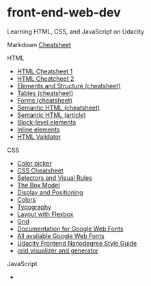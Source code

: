 # front-end-web-dev
Learning HTML, CSS, and JavaScript on Udacity

Markdown
[ Cheatsheet](https://github.com/adam-p/markdown-here/wiki/Markdown-Cheatsheet)


HTML

* [HTML Cheatsheet 1](https://htmlcheatsheet.com/)
* [HTML Cheatcheet 2](http://www.simplehtmlguide.com/cheatsheet.php)
* [Elements and Structure (cheatsheet)](https://www.codecademy.com/learn/learn-html/modules/learn-html-elements/cheatsheet)
* [Tables (cheatsheet)](https://www.codecademy.com/learn/learn-html/modules/learn-html-tables/cheatsheet)
* [Forms (cheatsheet)](https://www.codecademy.com/learn/learn-html/modules/learn-html-forms/cheatsheet)
* [Semantic HTML (cheatsheet)](https://www.codecademy.com/learn/learn-html/modules/learn-semantic-html/cheatsheet)
* [Semantic HTML (article)](https://www.internetingishard.com/html-and-css/semantic-html/)
* [Block-level elements](https://developer.mozilla.org/en-US/docs/Web/HTML/Block-level_elements#Elements)
* [Inline elements](https://developer.mozilla.org/en-US/docs/Web/HTML/Inline_elements#Elements)
* [HTML Validator](https://validator.w3.org/)

CSS

* [Color picker](https://www.w3schools.com/colors/colors_picker.asp)
* [CSS Cheatsheet](https://htmlcheatsheet.com/css/)
* [Selectors and Visual Rules](https://www.codecademy.com/learn/learn-css/modules/learn-css-selectors-visual-rules/cheatsheet)
* [The Box Model](https://www.codecademy.com/learn/learn-css/modules/learn-css-box-model/cheatsheet)
* [Display and Positioning](https://www.codecademy.com/learn/learn-css/modules/learn-css-display-positioning/cheatsheet)
* [Colors](https://www.codecademy.com/learn/learn-css/modules/learn-css-colors/cheatsheet)
* [Typography](https://www.codecademy.com/learn/learn-css/modules/learn-css-typography/cheatsheet)
* [Layout with Flexbox](https://www.codecademy.com/learn/learn-css/modules/layout-with-flexbox/cheatsheet)
* [Grid](https://www.codecademy.com/learn/learn-css/modules/learn-css-grid/cheatsheet)
* [Documentation for Google Web Fonts](https://developers.google.com/fonts/docs/getting_started)
* [All available Google Web Fonts](https://fonts.google.com/)
* [Udacity Frontend Nanodegree Style Guide](https://udacity.github.io/frontend-nanodegree-styleguide/css.html#units/)
* [grid visualizer and generator](https://cssgrid-generator.netlify.com/)

JavaScript

* []()

